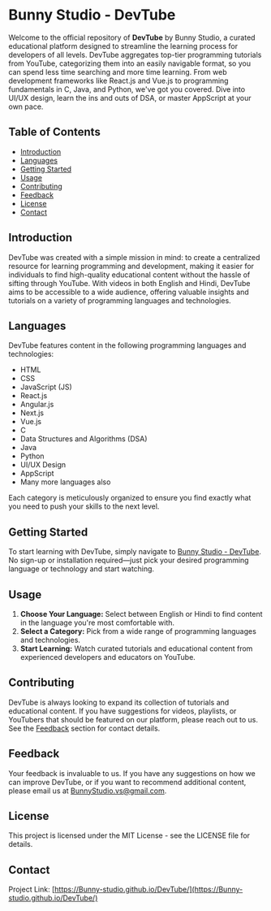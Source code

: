 # Bunny Studio - DevTube

Welcome to the official repository of **DevTube** by Bunny Studio, a curated educational platform designed to streamline the learning process for developers of all levels. DevTube aggregates top-tier programming tutorials from YouTube, categorizing them into an easily navigable format, so you can spend less time searching and more time learning. From web development frameworks like React.js and Vue.js to programming fundamentals in C, Java, and Python, we've got you covered. Dive into UI/UX design, learn the ins and outs of DSA, or master AppScript at your own pace. 

## Table of Contents

- [Introduction](#introduction)
- [Languages](#languages)
- [Getting Started](#getting-started)
- [Usage](#usage)
- [Contributing](#contributing)
- [Feedback](#feedback)
- [License](#license)
- [Contact](#contact)

## Introduction

DevTube was created with a simple mission in mind: to create a centralized resource for learning programming and development, making it easier for individuals to find high-quality educational content without the hassle of sifting through YouTube. With videos in both English and Hindi, DevTube aims to be accessible to a wide audience, offering valuable insights and tutorials on a variety of programming languages and technologies.

## Languages

DevTube features content in the following programming languages and technologies:

- HTML
- CSS
- JavaScript (JS)
- React.js
- Angular.js
- Next.js
- Vue.js
- C
- Data Structures and Algorithms (DSA)
- Java
- Python
- UI/UX Design
- AppScript
- Many more languages also

Each category is meticulously organized to ensure you find exactly what you need to push your skills to the next level.

## Getting Started

To start learning with DevTube, simply navigate to [Bunny Studio - DevTube](https://Bunny-studio.github.io/DevTube/). No sign-up or installation required—just pick your desired programming language or technology and start watching.

## Usage

1. **Choose Your Language:** Select between English or Hindi to find content in the language you're most comfortable with.
2. **Select a Category:** Pick from a wide range of programming languages and technologies.
3. **Start Learning:** Watch curated tutorials and educational content from experienced developers and educators on YouTube.

## Contributing

DevTube is always looking to expand its collection of tutorials and educational content. If you have suggestions for videos, playlists, or YouTubers that should be featured on our platform, please reach out to us. See the [Feedback](#feedback) section for contact details.

## Feedback

Your feedback is invaluable to us. If you have any suggestions on how we can improve DevTube, or if you want to recommend additional content, please email us at [BunnyStudio.vs@gmail.com](mailto:Bunnystudio.vs@gmail.com).

## License

This project is licensed under the MIT License - see the LICENSE file for details.

## Contact

Project Link: [https://Bunny-studio.github.io/DevTube/](https://Bunny-studio.github.io/DevTube/)

##

